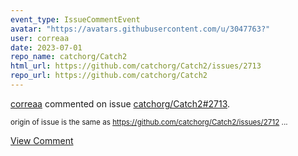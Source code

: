```yaml
---
event_type: IssueCommentEvent
avatar: "https://avatars.githubusercontent.com/u/3047763?"
user: correaa
date: 2023-07-01
repo_name: catchorg/Catch2
html_url: https://github.com/catchorg/Catch2/issues/2713
repo_url: https://github.com/catchorg/Catch2
---
```


<a href='https://github.com/correaa' target='_blank'>correaa</a> commented on issue <a href='https://github.com/catchorg/Catch2/issues/2713' target='_blank'>catchorg/Catch2#2713</a>.

<small>origin of issue is the same as https://github.com/catchorg/Catch2/issues/2712...</small>

<a href='https://github.com/catchorg/Catch2/issues/2713' target='_blank'>View Comment</a>